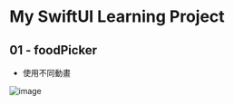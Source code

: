 # My SwiftUI Learning Project

## 01 - foodPicker

* 使用不同動畫

![image]([http://g.recordit.co/g8Pz19HTVc.gif])
